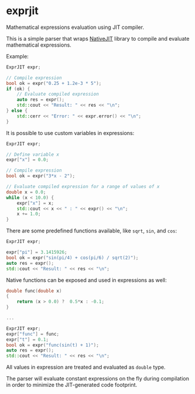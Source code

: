 # exprjit
Mathematical expressions evaluation using JIT compiler.

This is a simple parser that wraps [NativeJIT](https://github.com/BitFunnel/NativeJIT) library to compile and evaluate mathematical expressions.

Example:
```cpp
ExprJIT expr;

// Compile expression
bool ok = expr("0.25 + 1.2e-3 * 5");
if (ok) {
    // Evaluate compiled expression
    auto res = expr();
    std::cout << "Result: " << res << "\n";
} else {
    std::cerr << "Error: " << expr.error() << "\n";
}
```

It is possible to use custom variables in expressions:
```cpp
ExprJIT expr;

// Define variable x
expr["x"] = 0.0;

// Compile expression
bool ok = expr("3*x - 2");

// Evaluate compiled expression for a range of values of x
double x = 0.0;
while (x < 10.0) {
    expr["x"] = x;
    std::cout << x << " : " << expr() << "\n";
    x += 1.0;
}
```

There are some predefined functions available, like `sqrt`, `sin`, and `cos`:
```cpp
ExprJIT expr;

expr["pi"] = 3.1415926;
bool ok = expr("sin(pi/4) + cos(pi/6) / sqrt(2)");
auto res = expr();
std::cout << "Result: " << res << "\n";
```

Native functions can be exposed and used in expressions as well:
```cpp
double func(double x)
{
    return (x > 0.0) ?  0.5*x : -0.1;
}

...

ExprJIT expr;
expr["func"] = func;
expr["t"] = 0.1;
bool ok = expr("func(sin(t) + 1)");
auto res = expr();
std::cout << "Result: " << res << "\n";
```

All values in expression are treated and evaluated as `double` type.

The parser will evaluate constant expressions on the fly during compilation in order to minimize the JIT-generated code footprint.
